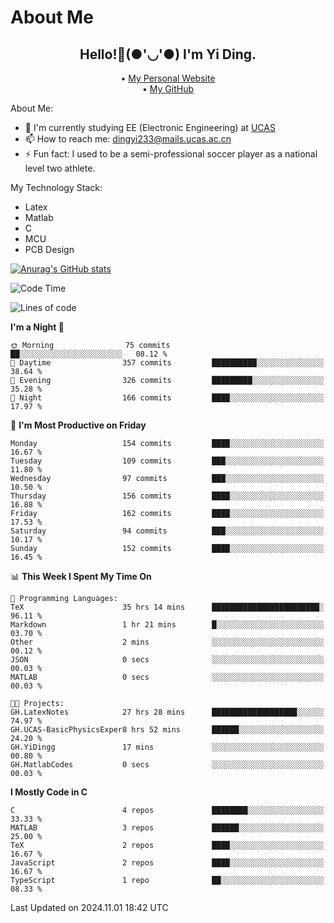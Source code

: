 # About Me

<h2 style="text-align:center;"> Hello!👋(●'◡'●) I'm Yi Ding.</h2>

<div style="text-align:center;">
  • <a href="https://yidingg.github.io/YiDingg">My Personal Website</a><br>
  • <a href="https://github.com/YiDingg">My GitHub</a>
</div>

About Me:
- 🔭 I'm currently studying EE (Electronic Engineering) at [UCAS](https://www.ucas.ac.cn/)
- 📫 How to reach me: dingyi233@mails.ucas.ac.cn
- ⚡ Fun fact: I used to be a semi-professional soccer player as a national level two athlete.

My Technology Stack:
- Latex
- Matlab
- C
- MCU
- PCB Design

[![Anurag's GitHub stats](https://github-readme-stats.vercel.app/api?username=YiDingg)](https://github.com/anuraghazra/github-readme-stats)

<!--START_SECTION:waka-->
![Code Time](http://img.shields.io/badge/Code%20Time-669%20hrs%2037%20mins-blue)

![Lines of code](https://img.shields.io/badge/From%20Hello%20World%20I%27ve%20Written-608.8%20thousand%20lines%20of%20code-blue)

**I'm a Night 🦉** 

```text
🌞 Morning                75 commits          ██░░░░░░░░░░░░░░░░░░░░░░░   08.12 % 
🌆 Daytime                357 commits         ██████████░░░░░░░░░░░░░░░   38.64 % 
🌃 Evening                326 commits         █████████░░░░░░░░░░░░░░░░   35.28 % 
🌙 Night                  166 commits         ████░░░░░░░░░░░░░░░░░░░░░   17.97 % 
```
📅 **I'm Most Productive on Friday** 

```text
Monday                   154 commits         ████░░░░░░░░░░░░░░░░░░░░░   16.67 % 
Tuesday                  109 commits         ███░░░░░░░░░░░░░░░░░░░░░░   11.80 % 
Wednesday                97 commits          ███░░░░░░░░░░░░░░░░░░░░░░   10.50 % 
Thursday                 156 commits         ████░░░░░░░░░░░░░░░░░░░░░   16.88 % 
Friday                   162 commits         ████░░░░░░░░░░░░░░░░░░░░░   17.53 % 
Saturday                 94 commits          ███░░░░░░░░░░░░░░░░░░░░░░   10.17 % 
Sunday                   152 commits         ████░░░░░░░░░░░░░░░░░░░░░   16.45 % 
```


📊 **This Week I Spent My Time On** 

```text
💬 Programming Languages: 
TeX                      35 hrs 14 mins      ████████████████████████░   96.11 % 
Markdown                 1 hr 21 mins        █░░░░░░░░░░░░░░░░░░░░░░░░   03.70 % 
Other                    2 mins              ░░░░░░░░░░░░░░░░░░░░░░░░░   00.12 % 
JSON                     0 secs              ░░░░░░░░░░░░░░░░░░░░░░░░░   00.03 % 
MATLAB                   0 secs              ░░░░░░░░░░░░░░░░░░░░░░░░░   00.03 % 

🐱‍💻 Projects: 
GH.LatexNotes            27 hrs 28 mins      ███████████████████░░░░░░   74.97 % 
GH.UCAS-BasicPhysicsExper8 hrs 52 mins       ██████░░░░░░░░░░░░░░░░░░░   24.20 % 
GH.YiDingg               17 mins             ░░░░░░░░░░░░░░░░░░░░░░░░░   00.80 % 
GH.MatlabCodes           0 secs              ░░░░░░░░░░░░░░░░░░░░░░░░░   00.03 % 
```

**I Mostly Code in C** 

```text
C                        4 repos             ████████░░░░░░░░░░░░░░░░░   33.33 % 
MATLAB                   3 repos             ██████░░░░░░░░░░░░░░░░░░░   25.00 % 
TeX                      2 repos             ████░░░░░░░░░░░░░░░░░░░░░   16.67 % 
JavaScript               2 repos             ████░░░░░░░░░░░░░░░░░░░░░   16.67 % 
TypeScript               1 repo              ██░░░░░░░░░░░░░░░░░░░░░░░   08.33 % 
```




 Last Updated on 2024.11.01 18:42 UTC
<!--END_SECTION:waka-->
